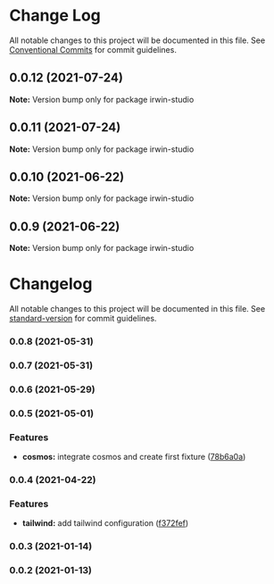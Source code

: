 # Change Log

All notable changes to this project will be documented in this file.
See [Conventional Commits](https://conventionalcommits.org) for commit guidelines.

## 0.0.12 (2021-07-24)

**Note:** Version bump only for package irwin-studio





## 0.0.11 (2021-07-24)

**Note:** Version bump only for package irwin-studio





## 0.0.10 (2021-06-22)

**Note:** Version bump only for package irwin-studio





## 0.0.9 (2021-06-22)

**Note:** Version bump only for package irwin-studio





# Changelog

All notable changes to this project will be documented in this file. See [standard-version](https://github.com/conventional-changelog/standard-version) for commit guidelines.

### 0.0.8 (2021-05-31)

### 0.0.7 (2021-05-31)

### 0.0.6 (2021-05-29)

### 0.0.5 (2021-05-01)


### Features

* **cosmos:** integrate cosmos and create first fixture ([78b6a0a](https://github.com/lauchlan105/irwin-studio/commit/78b6a0a481c5b507c267db6e0411cbf567a5da65))

### 0.0.4 (2021-04-22)


### Features

* **tailwind:** add tailwind configuration ([f372fef](https://github.com/lauchlan105/irwin-studio/commit/f372fef77f3c0d5fee0bf02e90a4d1e155f5ec03))

### 0.0.3 (2021-01-14)

### 0.0.2 (2021-01-13)
